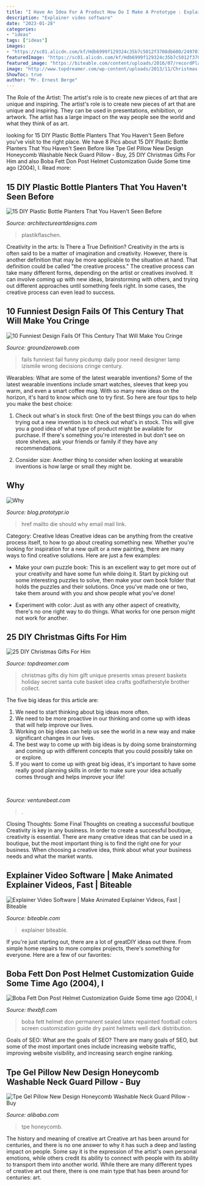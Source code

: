 ```yaml
---
title: "I Have An Idea For A Product How Do I Make A Prototype : Explainer Video Software"
description: "Explainer video software"
date: "2023-01-28"
categories:
- "ideas"
tags: ["ideas"]
images:
- "https://sc01.alicdn.com/kf/Hdb6999f129324c35b7c5012f3708db60O/2497011/Hdb6999f129324c35b7c5012f3708db60O.jpg"
featuredImage: "https://sc01.alicdn.com/kf/Hdb6999f129324c35b7c5012f3708db60O/2497011/Hdb6999f129324c35b7c5012f3708db60O.jpg"
featured_image: "https://biteable.com/content/uploads/2016/07/recordPlayer-1200x630-c-center.jpg"
image: "http://www.topdreamer.com/wp-content/uploads/2013/11/Christmas-Gift-for-him9.jpg"
ShowToc: true
author: "Mr. Ernest Berge"
---
```



The Role of the Artist: The artist's role is to create new pieces of art that are unique and inspiring.
The artist's role is to create new pieces of art that are unique and inspiring. They can be used in presentations, exhibition, or artwork. The artist has a large impact on the way people see the world and what they think of as art.

	

		
looking for 15 DIY Plastic Bottle Planters That You Haven&#039;t Seen Before you've visit to the right place. We have 8 Pics about 15 DIY Plastic Bottle Planters That You Haven&#039;t Seen Before like Tpe Gel Pillow New Design Honeycomb Washable Neck Guard Pillow - Buy, 25 DIY Christmas Gifts For Him and also Boba Fett Don Post Helmet Customization Guide Some time ago (2004), I. Read more:
		
    
## 15 DIY Plastic Bottle Planters That You Haven&#039;t Seen Before

<img loading=lazy src="https://www.architectureartdesigns.com/wp-content/uploads/2017/05/Untitled-collage.jpg" onerror="this.onerror=null;this.src='https://tse4.mm.bing.net/th?id=OIP.BSPU4tF9YzgaHsimDEFn5wHaEo&amp;pid=15.1';" alt="15 DIY Plastic Bottle Planters That You Haven&#039;t Seen Before">

_Source: architectureartdesigns.com_

>plastikflaschen. 

	

Creativity in the arts: Is There a True Definition?
Creativity in the arts is often said to be a matter of imagination and creativity. However, there is another definition that may be more applicable to the situation at hand. That definition could be called "the creative process." The creative process can take many different forms, depending on the artist or creatives involved. It can involve coming up with new ideas, brainstorming with others, and trying out different approaches until something feels right. In some cases, the creative process can even lead to success.

    
## 10 Funniest Design Fails Of This Century That Will Make You Cringe

<img loading=lazy src="https://www.groundzeroweb.com/wp-content/uploads/2017/03/Funniest-Design-Fails-9.jpg" onerror="this.onerror=null;this.src='https://tse4.mm.bing.net/th?id=OIP.O05WrkGu0peLAOSIdbH1pQHaFj&amp;pid=15.1';" alt="10 Funniest Design Fails Of This Century That Will Make You Cringe">

_Source: groundzeroweb.com_

>fails funniest fail funny picdump daily poor need designer lamp izismile wrong decisions cringe century. 

	

Wearables: What are some of the latest wearable inventions?
Some of the latest wearable inventions include smart watches, sleeves that keep you warm, and even a smart coffee mug. With so many new ideas on the horizon, it's hard to know which one to try first. So here are four tips to help you make the best choice:
1. Check out what's in stock first: One of the best things you can do when trying out a new invention is to check out what's in stock. This will give you a good idea of what type of product might be available for purchase. If there's something you're interested in but don't see on store shelves, ask your friends or family if they have any recommendations.

2. Consider size: Another thing to consider when looking at wearable inventions is how large or small they might be.

    
## Why

<img loading=lazy src="https://miro.medium.com/max/1200/1*QmrAlb5WCjMBsTa2ercBlg.png" onerror="this.onerror=null;this.src='https://tse2.mm.bing.net/th?id=OIP.cGk-V5P419hPNsACPHp-MwHaC7&amp;pid=15.1';" alt="Why">

_Source: blog.prototypr.io_

>href mailto die should why email mail link. 

	

Category: Creative Ideas
Creative ideas can be anything from the creative process itself, to how to go about creating something new. Whether you're looking for inspiration for a new quilt or a new painting, there are many ways to find creative solutions. Here are just a few examples: 
- Make your own puzzle book: This is an excellent way to get more out of your creativity and have some fun while doing it. Start by picking out some interesting puzzles to solve, then make your own book folder that holds the puzzles and their solutions. Once you've made one or two, take them around with you and show people what you've done! 

- Experiment with color: Just as with any other aspect of creativity, there's no one right way to do things. What works for one person might not work for another.

    
## 25 DIY Christmas Gifts For Him

<img loading=lazy src="http://www.topdreamer.com/wp-content/uploads/2013/11/Christmas-Gift-for-him9.jpg" onerror="this.onerror=null;this.src='https://tse2.mm.bing.net/th?id=OIP.ffZrFF6B2k8GmHe72XwQJwHaJ4&amp;pid=15.1';" alt="25 DIY Christmas Gifts For Him">

_Source: topdreamer.com_

>christmas gifts diy him gift unique presents xmas present baskets holiday secret santa cute basket idea crafts godfatherstyle brother collect. 

	

The five big ideas for this article are:
1. We need to start thinking about big ideas more often. 
2. We need to be more proactive in our thinking and come up with ideas that will help improve our lives. 
3. Working on big ideas can help us see the world in a new way and make significant changes in our lives. 
4. The best way to come up with big ideas is by doing some brainstorming and coming up with different concepts that you could possibly take on or explore. 
5. If you want to come up with great big ideas, it's important to have some really good planning skills in order to make sure your idea actually comes through and helps improve your life!

    
## 

<img loading=lazy src="https://venturebeat.com/wp-content/uploads/2018/06/IMG_98C3AD05E0DA-1.jpeg" onerror="this.onerror=null;this.src='https://tse2.mm.bing.net/th?id=OIP.VS5yUguWxN_5N6dfWrxoywHaQC&amp;pid=15.1';" alt="">

_Source: venturebeat.com_

>. 

	

Closing Thoughts: Some Final Thoughts on creating a successful boutique
Creativity is key in any business. In order to create a successful boutique, creativity is essential. There are many creative ideas that can be used in a boutique, but the most important thing is to find the right one for your business. When choosing a creative idea, think about what your business needs and what the market wants.

    
## Explainer Video Software | Make Animated Explainer Videos, Fast | Biteable

<img loading=lazy src="https://biteable.com/content/uploads/2016/07/recordPlayer-1200x630-c-center.jpg" onerror="this.onerror=null;this.src='https://tse2.mm.bing.net/th?id=OIP.kk487ujgyU--t8ztjjfeDwHaD4&amp;pid=15.1';" alt="Explainer Video Software | Make Animated Explainer Videos, Fast | Biteable">

_Source: biteable.com_

>explainer biteable. 

	

If you're just starting out, there are a lot of greatDIY ideas out there. From simple home repairs to more complex projects, there's something for everyone. Here are a few of our favorites: 

    
## Boba Fett Don Post Helmet Customization Guide Some Time Ago (2004), I

<img loading=lazy src="http://www.thexbfl.com/The_Xbox_Football_League/Boba_Fett_Don_Post_Helmet_files/DPBefore_After.jpg" onerror="this.onerror=null;this.src='https://tse1.mm.bing.net/th?id=OIP.hG_OxJy63MxdDbA6KvwZVAHaQA&amp;pid=15.1';" alt="Boba Fett Don Post Helmet Customization Guide Some time ago (2004), I">

_Source: thexbfl.com_

>boba fett helmet don permanent sealed latex repainted football colors screen customization guide dry paint helmets well dark distribution. 

	

Goals of SEO: What are the goals of SEO?
There are many goals of SEO, but some of the most important ones include increasing website traffic, improving website visibility, and increasing search engine ranking.

    
## Tpe Gel Pillow New Design Honeycomb Washable Neck Guard Pillow - Buy

<img loading=lazy src="https://sc01.alicdn.com/kf/Hdb6999f129324c35b7c5012f3708db60O/2497011/Hdb6999f129324c35b7c5012f3708db60O.jpg" onerror="this.onerror=null;this.src='https://tse1.mm.bing.net/th?id=OIP.iA076lOfVHd2OMY5OG5TKQHaHa&amp;pid=15.1';" alt="Tpe Gel Pillow New Design Honeycomb Washable Neck Guard Pillow - Buy">

_Source: alibaba.com_

>tpe honeycomb. 

	

The history and meaning of creative art
Creative art has been around for centuries, and there is no one answer to why it has such a deep and lasting impact on people. Some say it is the expression of the artist's own personal emotions, while others credit its ability to connect with people with its ability to transport them into another world. While there are many different types of creative art out there, there is one main type that has been around for centuries: art.

